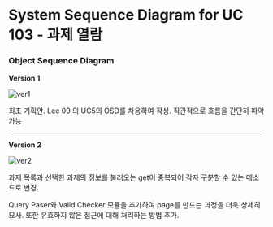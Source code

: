 # System Sequence Diagram for UC 103 - 과제 열람

### Object Sequence Diagram

__Version 1__

![ver1](https://user-images.githubusercontent.com/51692363/117979277-b0908300-b36d-11eb-9bd3-008a57ef969f.JPG)

최초 기획안.  Lec 09 의 UC5의 OSD를 차용하여 작성. 직관적으로 흐름을 간단히 파악가능

-------

__Version 2__

![ver2](https://user-images.githubusercontent.com/51692363/117980109-92775280-b36e-11eb-88d8-317b2aaeb216.JPG)



과제 목록과 선택한 과제의 정보를 불러오는 get이 중복되어 각자 구분할 수 있는 메소드로 변경.

Query Paser와 Valid Checker 모듈을 추가하여 page를 만드는 과정을 더욱 상세히 묘사. 또한 유효하지 않은 접근에 대해 처리하는 방법 추가.